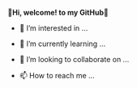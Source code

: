 
**👋Hi, welcome! to my GitHub👋**


- 👀 I’m interested in ...

- 🌱 I’m currently learning ...

- 💞️ I’m looking to collaborate on ...

- 📫 How to reach me ...


<!---
T-Onion/T-Onion is a ✨ special ✨ repository because its `README.md` (this file) appears on your GitHub profile.
You can click the Preview link to take a look at your changes.
--->
